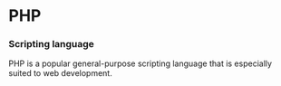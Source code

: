 # PHP
### Scripting language
PHP is a popular general-purpose scripting language that is especially suited to web development.